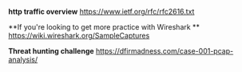 **http traffic overview**
https://www.ietf.org/rfc/rfc2616.txt

**If you're looking to get more practice with Wireshark **
https://wiki.wireshark.org/SampleCaptures

**Threat hunting challenge**
https://dfirmadness.com/case-001-pcap-analysis/




